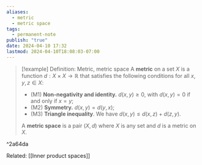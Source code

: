 ```yaml
---
aliases:
  - metric
  - metric space
tags:
  - permanent-note
publish: "true"
date: 2024-04-10 17:32
lastmod: 2024-04-10T18:08:03-07:00
---
```

>[!example] Definition: Metric, metric space 
>A **metric** on a set $X$ is a function $d: X \times X \to \mathbb R$ that satisfies the following conditions for all $x, y, z \in X$:
>- (M1) **Non-negativity and identity.** $d(x, y) \geq 0$, with $d(x,y) = 0$ if and only if $x = y$;
>- (M2) **Symmetry.** $d(x,y) = d(y,x)$;
>- (M3) **Triangle inequality**. We have $d(x,y) \leq d(x,z) + d(z,y)$.
>
>A **metric space** is a pair $(X, d)$ where $X$ is any set and $d$ is a metric on $X$.

^2a64da

Related: [[Inner product spaces]]